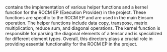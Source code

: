 contains the implementation of various helper functions and a kernel function for the ROCM EP (Execution Provider) in the project. These functions are specific to the ROCM EP and are used in the main Einsum operation. The helper functions include data copy, transpose, matrix multiplication, reduce sum, and diagonal operations. The kernel function is responsible for parsing the diagonal elements of a tensor and is specialized for different element types. Overall, this directory plays a crucial role in providing essential functionality for the ROCM EP in the project.
